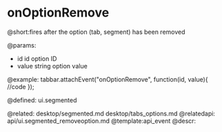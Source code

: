 onOptionRemove
====================

@short:fires after the option (tab, segment) has been removed

@params:
- id		id		option ID
- value		string		option value

@example:
tabbar.attachEvent("onOptionRemove", function(id, value){
	//code
});

@defined: ui.segmented

@related: 
	desktop/segmented.md
	desktop/tabs_options.md
@relatedapi:
	api/ui.segmented_removeoption.md
@template:api_event
@descr:


